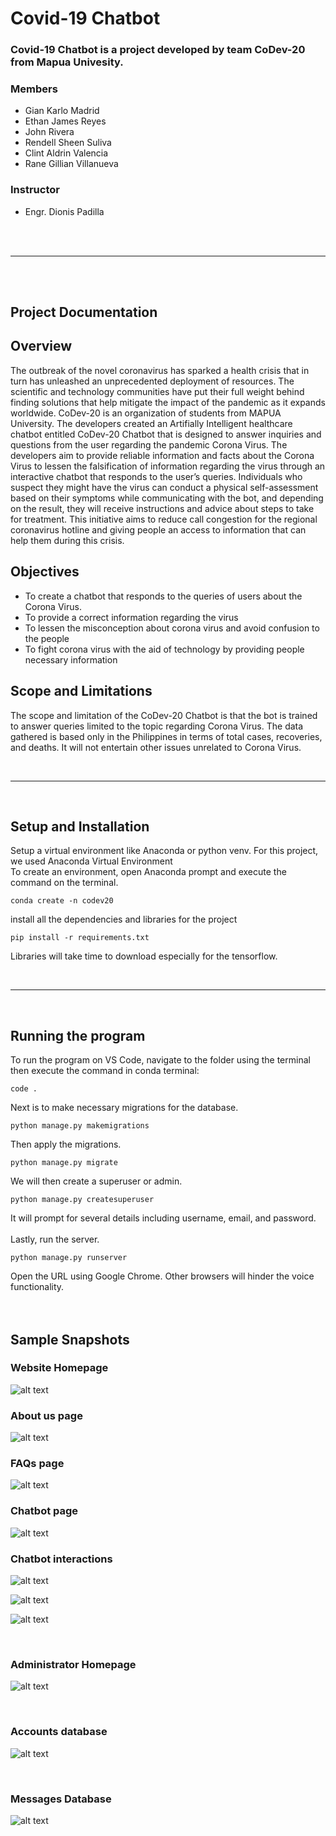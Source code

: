 # Covid-19 Chatbot
### Covid-19 Chatbot is a project developed by team CoDev-20 from Mapua Univesity.
 
### Members
* Gian Karlo Madrid
* Ethan James Reyes
* John Rivera
* Rendell Sheen Suliva
* Clint Aldrin Valencia
* Rane Gillian Villanueva
 
### Instructor
* Engr. Dionis Padilla
 
<br><br>
_____
<br><br>
## Project Documentation
 
 
## Overview
The outbreak of the novel coronavirus has sparked a health crisis that in turn has unleashed an unprecedented deployment of resources. The scientific and technology communities have put their full weight behind finding solutions that help mitigate the impact of the pandemic as it expands worldwide. CoDev-20 is an organization of students from MAPUA University. The developers created an Artifially Intelligent healthcare chatbot entitled CoDev-20 Chatbot that is designed to answer inquiries and questions from the user regarding the pandemic Corona Virus. The developers aim to provide reliable information and facts about the Corona Virus to lessen the falsification of information regarding the virus through an interactive chatbot that responds to the user’s queries. Individuals who suspect they might have the virus can conduct a physical self-assessment based on their symptoms while communicating with the bot, and depending on the result, they will receive instructions and advice about steps to take for treatment. This initiative aims to reduce call congestion for the regional coronavirus hotline and giving people an access to information that can help them during this crisis.
 
## Objectives
* To create a chatbot that responds to the queries of users about the Corona Virus.
* To provide a correct information regarding the virus
* To lessen the misconception about corona virus and avoid confusion to the people
* To fight corona virus with the aid of technology by providing people necessary information
 
## Scope and Limitations
The scope and limitation of the CoDev-20 Chatbot is that the bot is trained to answer queries limited to the topic regarding Corona Virus. The data gathered is based only in the Philippines in terms of total cases, recoveries, and deaths. It will not entertain other issues unrelated to Corona Virus.  
 
<br>
 
---
 
<br>
 
## Setup and Installation
 
Setup a virtual environment like Anaconda or python venv. For this project, we used Anaconda Virtual Environment<br>
To create an environment, open Anaconda prompt and execute the command on the terminal.
```
conda create -n codev20
```
install all the dependencies and libraries for the project
```
pip install -r requirements.txt
```
Libraries will take time to download especially for the tensorflow.
 
<br>
 
---
 
<br>
 
## Running the program
 
To run the program on VS Code, navigate to the folder using the terminal then execute the command in conda terminal:
```
code .
```
Next is to make necessary migrations for the database.
 
```
python manage.py makemigrations
```
 
Then apply the migrations.
 
```
python manage.py migrate
```
We will then create a superuser or admin.
```
python manage.py createsuperuser
```
It will prompt for several details including username, email, and password.
<br><br>
Lastly, run the server.
 
```
python manage.py runserver
```
Open the URL using Google Chrome. Other browsers will hinder the voice functionality.
<br><br><br>
## Sample Snapshots
### Website Homepage
![alt text](https://github.com/CoDev-20/Covid19Chatbot/blob/master/images/1.PNG "Logo Title Text 1")
 
 
### About us page
![alt text](https://github.com/CoDev-20/Covid19Chatbot/blob/master/images/2.PNG "Logo Title Text 1")
 
### FAQs page
 
![alt text](https://github.com/CoDev-20/Covid19Chatbot/blob/master/images/3.PNG "Logo Title Text 1")
 
### Chatbot page
 
![alt text](https://github.com/CoDev-20/Covid19Chatbot/blob/master/images/4.PNG "Logo Title Text 1")
 
### Chatbot interactions
 
![alt text](https://github.com/CoDev-20/Covid19Chatbot/blob/master/images/5.PNG "Logo Title Text 1")
 
![alt text](https://github.com/CoDev-20/Covid19Chatbot/blob/master/images/6.PNG "Logo Title Text 1")
 
![alt text](https://github.com/CoDev-20/Covid19Chatbot/blob/master/images/7.PNG "Logo Title Text 1")
 
<br>
 
### Administrator Homepage
 
![alt text](https://github.com/CoDev-20/Covid19Chatbot/blob/master/images/8.PNG "Logo Title Text 1")
 
<br>
 
### Accounts database
 
![alt text](https://github.com/CoDev-20/Covid19Chatbot/blob/master/images/9.PNG "Logo Title Text 1")
 
<br>
 
### Messages Database
 
![alt text](https://github.com/CoDev-20/Covid19Chatbot/blob/master/images/10.PNG "Logo Title Text 1")
